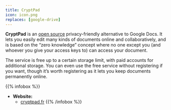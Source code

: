 ```yaml
---
title: CryptPad
icon: icon.png
replaces: [google-drive]
---
```


**CryptPad** is an [open source][1] privacy-friendly alternative to Google Docs. It lets you easily edit many kinds of documents online and collaboratively, and is based on the “zero knowledge” concept where no one except you (and whoever you give your access keys to) can access your document.

The service is free up to a certain storage limit, with paid accounts for additional storage. You can even use the free service without registering if you want, though it’s worth registering as it lets you keep documents permanently online.

{{% infobox %}}
- **Website:** 
    - [cryptpad.fr](https://cryptpad.fr/)
{{% /infobox %}}

[1]: https://web.archive.org/web/20180904102804/https://switching.social/what-is-open-source-software/

